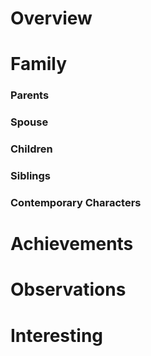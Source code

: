

# Overview



# Family

### Parents 
### Spouse
### Children 
### Siblings

### Contemporary Characters 


# Achievements 

# Observations

# Interesting 

